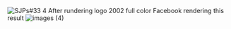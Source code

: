 ![SJPs#33](https://github.com/user-attachments/assets/17b60861-2bc7-4f47-a90e-f501eb48e422)
4
After rundering logo 2002 full color Facebook rendering this result ![images (4)](https://github.com/user-attachments/assets/7900e3e4-1814-494c-867a-8bc6fc016810)
